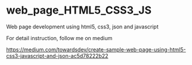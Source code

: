 # web_page_HTML5_CSS3_JS
Web page development using html5, css3, json and javascript

For detail instruction, follow me on medium

https://medium.com/towardsdev/create-sample-web-page-using-html5-css3-javascript-and-json-ac5d78222b22


